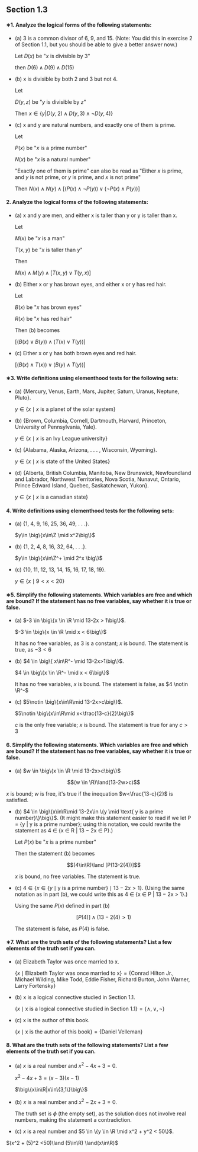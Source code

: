 ## Section 1.3

#### ∗1. Analyze the logical forms of the following statements:

- (a) 3 is a common divisor of 6, 9, and 15. (Note: You did this in exercise 2 of Section 1.1, but you should be able to give a better answer now.)

  Let $D(x)$ be "$x$ is divisible by $3$"

  then $D(6) \land D(9) \land D(15)$

- (b) x is divisible by both 2 and 3 but not 4.

  Let

  $D(y, z)$ be "$y$ is divisible by $z$"

  Then $x\in\{y|D(y,2) \land D(y,3) \land \neg D(y,4)\}$

- (c) x and y are natural numbers, and exactly one of them is prime.

  Let

  $P(x)$ be "$x$ is a prime number"

  $N(x)$ be "$x$ is a natural number"

  "Exactly one of them is prime" can also be read as "Either $x$ is prime, and $y$ is not prime, or $y$ is prime, and $x$ is not prime"

  Then $N(x) \land N(y) \land [(P(x)\land \neg P(y)) \lor (\neg P(x)\land P(y))]$

#### 2. Analyze the logical forms of the following statements:

- (a) x and y are men, and either x is taller than y or y is taller than x.

  Let

  $M(x)$ be "$x$ is a man"

  $T(x, y)$ be "$x$ is taller than $y$"

  Then

  $M(x) \land M(y) \land [T(x,y) \lor T(y, x)]$

- (b) Either x or y has brown eyes, and either x or y has red hair.

  Let

  $B(x)$ be "$x$ has brown eyes"

  $R(x)$ be "$x$ has red hair"

  Then (b) becomes

  $[(B(x) \lor B(y)) \land (T(x) \lor T(y))]$

- (c) Either x or y has both brown eyes and red hair.

  $[(B(x) \land T(x)) \lor (B(y) \land T(y))]$

#### ∗3. Write definitions using elementhood tests for the following sets:

- (a) {Mercury, Venus, Earth, Mars, Jupiter, Saturn, Uranus, Neptune, Pluto}.

  $y\in \big\{x\mid x\text{ is a planet of the solar system}\big\}$

- (b) {Brown, Columbia, Cornell, Dartmouth, Harvard, Princeton, University of Pennsylvania, Yale}.

  $y \in  \big\{x\mid x\text{ is an Ivy League university}\big\}$

- (c) {Alabama, Alaska, Arizona, . . . , Wisconsin, Wyoming}.

  $y \in \big\{x\mid x\text{ is state of the United States}\big\}$

- (d) {Alberta, British Columbia, Manitoba, New Brunswick, Newfoundland and Labrador, Northwest Territories, Nova Scotia, Nunavut, Ontario, Prince Edward Island, Quebec, Saskatchewan, Yukon}.

  $y\in \big\{x\mid x\text{ is a canadian state}\big\}$

#### 4. Write definitions using elementhood tests for the following sets:

- (a) {1, 4, 9, 16, 25, 36, 49, . . .}.

  $y\in \big\{x\in\Z \mid x^2\big\}$

- (b) {1, 2, 4, 8, 16, 32, 64, . . .}.

  $y\in \big\{x\in\Z^+ \mid 2^x \big\}$

- (c) {10, 11, 12, 13, 14, 15, 16, 17, 18, 19}.

  $y\in \big\{x \mid 9 < x < 20 \big\}$

#### ∗5. Simplify the following statements. Which variables are free and which are bound? If the statement has no free variables, say whether it is true or false.

- (a) $-3 \in \big\{x \in \R \mid 13-2x > 1\big\}$.

  $-3 \in \big\{x \in \R \mid x < 6\big\}$

  It has no free variables, as 3 is a constant; $x$ is bound. The statement is true, as $-3 < 6$

- (b) $4 \in \big\{ x\in\R^- \mid 13-2x>1\big\}$.

  $4 \in \big\{x \in \R^- \mid x < 6\big\}$

  It has no free variables, $x$ is bound. The statement is false, as $4 \notin \R^-$

- (c) $5\notin \big\{x\in\R\mid 13-2x>c\big\}$.

  $5\notin \big\{x\in\R\mid x<\frac{13-c}{2}\big\}$

  $c$ is the only free variable; $x$ is bound. The statement is true for any $c>3$

#### 6. Simplify the following statements. Which variables are free and which are bound? If the statement has no free variables, say whether it is true or false.

- (a) $w \in \big\{x \in \R \mid 13-2x>c\big\}$

  $$(w \in \R)\land(13-2w>c)$$

$x$ is bound; $w$ is free, it's true if the inequation $w<\frac{13-c}{2}$ is satisfied.

- (b) $4 \in \big\{x\in\R\mid 13-2x\in \{y \mid \text{ y is a prime number}\}\big\}$. (It might make this statement easier to read if we let P = {y | y is a prime number}; using this notation, we could rewrite the statement as 4 ∈ {x ∈ R | 13 − 2x ∈ P}.)

  Let $P(x)$ be "$x$ is a prime number"

  Then the statement (b) becomes

  $$(4\in\R)\land [P(13-2(4))]$$

  $x$ is bound, no free variables. The statement is true.

- (c) $4 \in \Big\{x\in \{y\mid \text{y is a prime number}\} \mid 13-2x>1\Big\}$. (Using the same notation as in part (b), we could write this as 4 ∈ {x ∈ P | 13 − 2x > 1}.)

  Using the same $P(x)$ defined in part (b)

  $$[P(4)]\land(13-2(4)>1)$$

  The statement is false, as $P(4)$ is false.

#### ∗7. What are the truth sets of the following statements? List a few elements of the truth set if you can.

- (a) Elizabeth Taylor was once married to x.

  $\{x \mid \text{Elizabeth Taylor was once married to x}\}=\{\text{Conrad Hilton Jr., Michael Wilding, Mike Todd, Eddie Fisher, Richard Burton, John Warner, Larry Fortensky}\}$

- (b) x is a logical connective studied in Section 1.1.

  $\{x \mid \text{x is a logical connective studied in Section 1.1}\}=\{\land, \lor, \neg\}$

- (c) x is the author of this book.

  $\{x \mid \text{x is the author of this book}\}=\{\text{Daniel Velleman}\}$

#### 8. What are the truth sets of the following statements? List a few elements of the truth set if you can.

- (a) $x$ is a real number and $x^2 − 4x + 3 = 0$.

  $x^2 − 4x + 3 = (x-3)(x-1)$

  $\big\{x\in\R|x\in\{3,1\}\big\}$

- (b) $x$ is a real number and $x^2 − 2x + 3 = 0$.

  The truth set is $\phi$ (the empty set), as the solution does not involve real numbers, making the statement a contradiction.

- (c) $x$ is a real number and $5 \in \{y \in \R \mid x^2 + y^2 < 50\}$.

$(x^2 + (5)^2 <50)\land (5\in\R) \land(x\in\R)$
